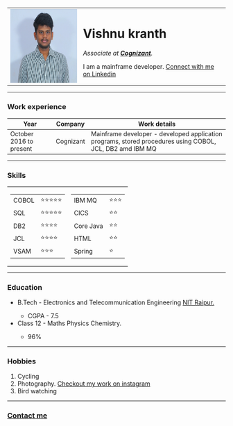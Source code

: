 <html lang="en" dir="ltr">

<head>
  <meta charset="utf-8">
  <title>Vishnu's personal site</title>
</head>

<body>
  <table>
    <tbody>
      <tr>
        <td>
          <img src="pic.jpg" alt="my image" height="170">
        </td>
        <td>
          <h1>Vishnu kranth</h1>
          <p>
            <em>Associate at <a href="https://www.cognizant.com/" target="_blank"><strong>Cognizant</strong></a>.</em>
          </p>
          <p>I am a mainframe developer.
            <a href="https://www.linkedin.com/in/vishnu-kranth-seelam-31407b116/" target="_blank">Connect with me on Linkedin</a>
          </p>
        </td>
      </tr>
    </tbody>
  </table>
  <hr>
  <h3>Work experience</h3>
  <table cellspacing="10">
    <thead>
      <tr>
        <th>Year</th>
        <th>Company</th>
        <th>Work details</th>
      </tr>
    </thead>
    <tbody>
      <tr>
        <td>October 2016 to present</td>
        <td>Cognizant</td>
        <td>Mainframe developer - developed application programs, stored procedures using COBOL, JCL, DB2 amd IBM MQ</td>
      </tr>
    </tbody>
  </table>
  <hr>
  <h3>Skills</h3>
  <table cellspacing="10">
    <tr>
      <td>
        <table>
          <tr>
            <td>COBOL</td>
            <td>&#11088;&#11088;&#11088;&#11088;&#11088;</td>
          </tr>
          <tr>
            <td>SQL</td>
            <td>&#11088;&#11088;&#11088;&#11088;&#11088;</td>
          </tr>
          <tr>
            <td>DB2</td>
            <td>&#11088;&#11088;&#11088;&#11088;</td>
          </tr>
          <tr>
            <td>JCL</td>
            <td>&#11088;&#11088;&#11088;&#11088;</td>
          </tr>
          <tr>
            <td>VSAM</td>
            <td>&#11088;&#11088;&#11088;</td>
          </tr>
        </table>
      </td>
      <td>
        <table>
          <tr>
            <td>IBM MQ</td>
            <td>&#11088;&#11088;&#11088;</td>
          </tr>
          <tr>
            <td>CICS</td>
            <td>&#11088;&#11088;</td>
          </tr>
          <tr>
            <td>Core Java</td>
            <td>&#11088;&#11088;</td>
          </tr>
          <tr>
            <td>HTML</td>
            <td>&#11088;&#11088;</td>
          </tr>
          <tr>
            <td>Spring</td>
            <td>&#11088;</td>
          </tr>
        </table>
      </td>
    </tr>
  </table>
  <hr>
  <h3>Education</h3>
  <ul>
    <li>B.Tech - Electronics and Telecommunication Engineering <a href="http://www.nitrr.ac.in/" target="_blank">NIT Raipur.</a> </li>
    <ul>
      <li>CGPA - 7.5</li>
    </ul>
    <li>Class 12 - Maths Physics Chemistry.</li>
    <ul>
      <li>96%</li>
    </ul>
  </ul>
  <hr>
  <h3>Hobbies</h3>
  <ol>
    <li>Cycling</li>
    <li>Photography. <a href="https://www.instagram.com/vishnukranth/" target="_blank"> Checkout my work on instagram</a> </li>
    <li>Bird watching</li>
  </ol>
  <hr>
  <h3> <a href="Contact.html" target="_blank"> <strong>Contact me</strong></a> </h3>
</body>

</html>
